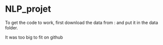 # NLP_projet

To get the code to work, first download the data from : 
and put it in the data folder.

It was too big to fit on github
